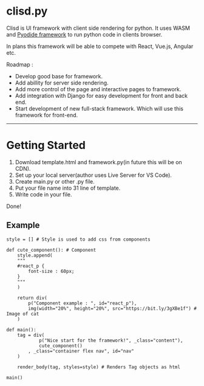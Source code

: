 # clisd.py
Clisd is UI framework with client side rendering for python. It uses WASM and [Pyodide framework](https://github.com/pyodide/pyodide) to run python code in clients browser.

In plans this framework will be able to compete with React, Vue.js, Angular etc.

Roadmap : 
* Develop good base for framework.
* Add abillity for server side rendering.
* Add more control of the page and interactive pages to framework.
* Add integration with Django for easy development for front and back end.
* Start development of new full-stack framework. Which will use this framework for front-end.
---
# Getting Started
1. Download template.html and framework.py(in future this will be on CDN).
2. Set up your local server(author uses Live Server for VS Code).
3. Create main.py or other .py file.
4. Put your file name into 31 line of template.
5. Write code in your file.

Done!

## Example
```
style = [] # Style is used to add css from components

def cute_component(): # Component 
    style.append(
    """
    #react_p {
        font-size : 60px;
    }
    """
    )

    return div(
        p("Component example : ", id="react_p"),
        img(width="20%", height="20%", src="https://bit.ly/3gXBe1f") # Image of cat
    )

def main():
    tag = div(
            p("Nice start for the framework!", _class="content"),
            cute_component()
        , _class="container flex nav", id="nav"
    )

    render_body(tag, styles=style) # Renders Tag objects as html

main()
```

